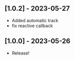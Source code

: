 ## [1.0.2] - 2023-05-27

* Added automatic track
* fix reactive callback

## [1.0.0] - 2023-05-26
* Release!

